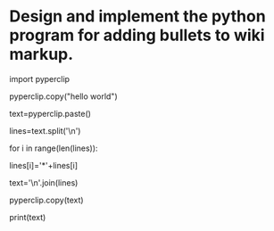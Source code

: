 # Design and implement the python program for adding bullets to wiki markup.
import pyperclip

pyperclip.copy("hello world")

text=pyperclip.paste()

lines=text.split('\n')

for i in range(len(lines)):

   lines[i]='*'+lines[i]
	
text='\n'.join(lines)

pyperclip.copy(text)

print(text)
